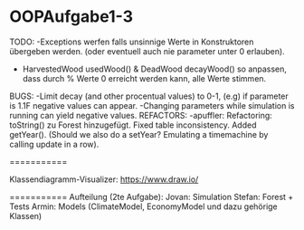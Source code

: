 # OOPAufgabe1-3

TODO:
-Exceptions werfen falls unsinnige Werte in Konstruktoren übergeben werden. (oder eventuell auch nie parameter unter 0 erlauben).
- HarvestedWood usedWood() & DeadWood decayWood() so anpassen, dass durch % Werte 0 erreicht werden kann, alle Werte stimmen.


BUGS:
-Limit decay (and other procentual values) to 0-1, (e.g) if parameter is 1.1F negative values can appear.
-Changing parameters while simulation is running can yield negative values.
REFACTORS:
-apuffler: Refactoring: toString() zu Forest hinzugefügt. Fixed table inconsistency. Added getYear(). (Should we also do a setYear? Emulating a timemachine by calling update in a row).	



===========

Klassendiagramm-Visualizer: https://www.draw.io/

===========
Aufteilung (2te Aufgabe):
Jovan: Simulation 
Stefan: Forest + Tests
Armin: Models (ClimateModel, EconomyModel und dazu gehörige Klassen)
